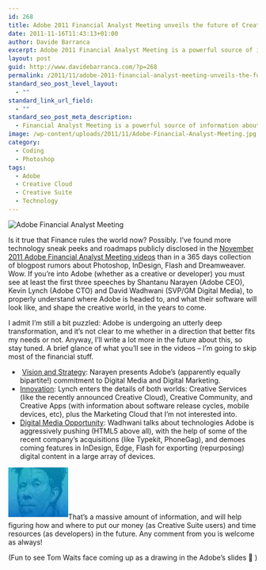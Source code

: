 ```yaml
---
id: 268
title: Adobe 2011 Financial Analyst Meeting unveils the future of Creatives and Technology
date: 2011-11-16T11:43:13+01:00
author: Davide Barranca
excerpt: Adobe 2011 Financial Analyst Meeting is a powerful source of information about technology and strategies that Adobe will push in the future, and that will shape the world of creatives and developers.
layout: post
guid: http://www.davidebarranca.com/?p=268
permalink: /2011/11/adobe-2011-financial-analyst-meeting-unveils-the-future-creative-technology/
standard_seo_post_level_layout:
  - ""
standard_link_url_field:
  - ""
standard_seo_post_meta_description:
  - Financial Analyst Meeting is a powerful source of information about technology and strategies that Adobe will push in the future
image: /wp-content/uploads/2011/11/Adobe-Financial-Analyst-Meeting.jpg
category:
  - Coding
  - Photoshop
tags:
  - Adobe
  - Creative Cloud
  - Creative Suite
  - Technology
---
```

<div class="pf-content">
  <p>
    <img class="alignnone size-full wp-image-272" alt="Adobe Financial Analyst Meeting" src="/wp-content/uploads/2011/11/Adobe-Financial-Analyst-Meeting.jpg" width="570" height="100" srcset="/wp-content/uploads/2011/11/Adobe-Financial-Analyst-Meeting.jpg 570w, /wp-content/uploads/2011/11/Adobe-Financial-Analyst-Meeting-150x26.jpg 150w, /wp-content/uploads/2011/11/Adobe-Financial-Analyst-Meeting-300x52.jpg 300w" sizes="(max-width: 570px) 100vw, 570px" />
  </p>

  <p>
    Is it true that Finance rules the world now? Possibly. I&#8217;ve found more technology sneak peeks and roadmaps publicly disclosed in the <a title="Adobe Financial Analyst Meeting unveils technology plans for creatives future" href="http://www.adobe.com/aboutadobe/invrelations/2011_analyst_mtg/2011analystmeeting.html" target="_blank">November 2011 Adobe Financial Analyst Meeting videos</a> than in a 365 days collection of blogpost rumors about Photoshop, InDesign, Flash and Dreamweaver. Wow. If you&#8217;re into Adobe (whether as a creative or developer) you must see at least the first three speeches by Shantanu Narayen (Adobe CEO), Kevin Lynch (Adobe CTO) and David Wadhwani (SVP/GM Digital Media), to properly understand where Adobe is headed to, and what their software will look like, and shape the creative world, in the years to come.
  </p>

  <p>
    <!--more-->
  </p>

  <p>
    I admit I&#8217;m still a bit puzzled: Adobe is undergoing an utterly deep transformation, and it&#8217;s not clear to me whether in a direction that better fits my needs or not. Anyway, I&#8217;ll write a lot more in the future about this, so stay tuned. A brief glance of what you&#8217;ll see in the videos &#8211; I&#8217;m going to skip most of the financial stuff.
  </p>

  <ul>
    <li>
       <a title="Shantanu Narayen speech" href="http://asib-na4.adobeconnect.com/p6ps875limb/" target="_blank">Vision and Strategy</a>: Narayen presents Adobe&#8217;s (apparently equally bipartite!) commitment to Digital Media and Digital Marketing.
    </li>
    <li>
      <a title="Kevin Lynch speech" href="http://asib-na4.adobeconnect.com/p9lzxxq132a/" target="_blank">Innovation</a>: Lynch enters the details of both worlds: Creative Services (like the recently announced Creative Cloud), Creative Community, and Creative Apps (with information about software release cycles, mobile devices, etc), plus the Marketing Cloud that I&#8217;m not interested into.
    </li>
    <li>
      <a title="David Wadhwani speech" href="http://asib2.adobeconnect.com/p90do62vlj2/" target="_blank">Digital Media Opportunity</a>: Wadhwani talks about technologies Adobe is aggressively pushing (HTML5 above all), with the help of some of the recent company&#8217;s acquisitions (like Typekit, PhoneGag), and demoes coming features in InDesign, Edge, Flash for exporting (repurposing) digital content in a large array of devices.
    </li>
  </ul>

  <p>
    <img class="alignleft size-full wp-image-288" style="border-style: initial; border-color: initial; margin-top: 0px; margin-bottom: 5px; border-width: 0px;" alt="Tom Waits in Adobe's slides" src="/wp-content/uploads/2011/11/TomWaits-Adobe.jpg" width="121" height="100" />That&#8217;s a massive amount of information, and will help figuring how and where to put our money (as Creative Suite users) and time resources (as developers) in the future. Any comment from you is welcome as always!
  </p>

  <p>
    (Fun to see Tom Waits face coming up as a drawing in the Adobe&#8217;s slides 🙂 )
  </p>
</div>
